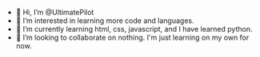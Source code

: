 - 👋 Hi, I’m @UltimatePilot
- 👀 I’m interested in learning more code and languages.
- 🌱 I’m currently learning html, css, javascript, and I have learned python.
- 💞️ I’m looking to collaborate on nothing. I'm just learning on my own for now.

<!---
UltimatePilot/UltimatePilot is a ✨ special ✨ repository because its `README.md` (this file) appears on your GitHub profile.
You can click the Preview link to take a look at your changes.
--->

